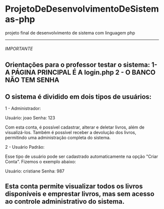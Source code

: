 # ProjetoDeDesenvolvimentoDeSistemas-php
projeto final de desenvolvimento de sistema com linguagem php

------------------------------------------------------------------
###### IMPORTANTE ######
Orientações para o professor testar o sistema:
1- A PÁGINA PRINCIPAL É A login.php
2 - O BANCO NÃO TEM SENHA
------------------------------------------------------------------
O sistema é dividido em dois tipos de usuários:
------------------------------------------------------------------
1 - Administrador:

Usuário: joao
Senha: 123

Com esta conta, é possível cadastrar, alterar e deletar livros, além de visualizá-los. Também é possível receber a devolução dos livros, permitindo uma administração completa do sistema.

2 - Usuário Padrão:

Esse tipo de usuário pode ser cadastrado automaticamente na opção "Criar Conta". Fizemos o exemplo abaixo:

Usuário: cristiane
Senha: 987

Esta conta permite visualizar todos os livros disponíveis e emprestar livros, mas sem acesso ao controle administrativo do sistema.
------------------------------------------------------------------


